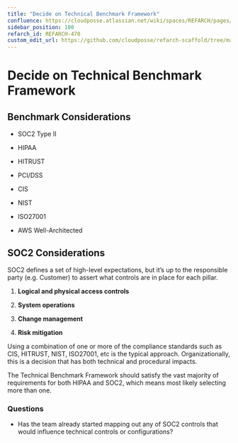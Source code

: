```yaml
---
title: "Decide on Technical Benchmark Framework"
confluence: https://cloudposse.atlassian.net/wiki/spaces/REFARCH/pages/1171620109/REFARCH-470+-+Decide+on+Technical+Benchmark+Framework
sidebar_position: 100
refarch_id: REFARCH-470
custom_edit_url: https://github.com/cloudposse/refarch-scaffold/tree/main/docs/docs/fundamentals/design-decisions/foundational-benchmark-compliance/decide-on-technical-benchmark-framework.md
---
```


# Decide on Technical Benchmark Framework

## Benchmark Considerations

- SOC2 Type II

- HIPAA

- HITRUST

- PCI/DSS

- CIS

- NIST

- ISO27001

- AWS Well-Architected

## SOC2 Considerations

SOC2 defines a set of high-level expectations, but it’s up to the responsible party (e.g. Customer) to assert what controls are in place for each pillar.

1. **Logical and physical access controls**

2. **System operations**

3. **Change management**

4. **Risk mitigation**

Using a combination of one or more of the compliance standards such as CIS, HITRUST, NIST, ISO27001, etc is the typical approach. Organizationally, this is a decision that has both technical and procedural impacts.

The Technical Benchmark Framework should satisfy the vast majority of requirements for both HIPAA and SOC2, which means most likely selecting more than one.

### Questions

- Has the team already started mapping out any of SOC2 controls that would influence technical controls or configurations?



